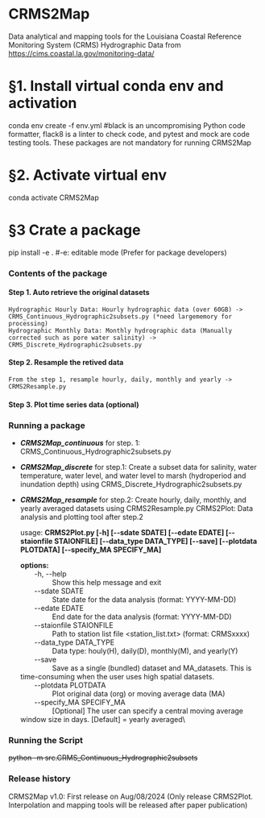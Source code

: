 # CRMS2Map
Data analytical and mapping tools for the Louisiana Coastal Reference Monitoring System (CRMS) Hydrographic Data from https://cims.coastal.la.gov/monitoring-data/

# §1. Install virtual conda env and activation
conda env create -f env.yml #black is an uncompromising Python code formatter, flack8 is a linter to check code, and pytest and mock are code testing tools. These packages are not mandatory for running CRMS2Map  

# §2. Activate virtual env
conda activate CRMS2Map

# §3 Crate a package
pip install -e . #-e: editable mode (Prefer for package developers)

### Contents of the package
#### Step 1. Auto retrieve the original datasets
    Hydrographic Hourly Data: Hourly hydrographic data (over 60GB) -> CRMS_Continuous_Hydrographic2subsets.py (*need largememory for processing)
    Hydrographic Monthly Data: Monthly hydrographic data (Manually corrected such as pore water salinity) -> CRMS_Discrete_Hydrographic2subsets.py
#### Step 2. Resample the retived data
    From the step 1, resample hourly, daily, monthly and yearly -> CRMS2Resample.py
#### Step 3. Plot time series data (optional)    

### Running a package
* ***CRMS2Map_continuous*** for step. 1: CRMS_Continuous_Hydrographic2subsets.py
* ***CRMS2Map_discrete*** for step.1: Create a subset data for salinity, water temperature, water level, and water level to marsh (hydroperiod and inundation depth) using CRMS_Discrete_Hydrographic2subsets.py
* ***CRMS2Map_resample*** for step.2: Create hourly, daily, monthly, and yearly averaged datasets using CRMS2Resample.py
CRMS2Plot: Data analysis and plotting tool after step.2

    usage: **CRMS2Plot.py [-h] [--sdate SDATE] [--edate EDATE] [--staionfile STAIONFILE] [--data_type DATA_TYPE] [--save] [--plotdata PLOTDATA] [--specify_MA SPECIFY_MA]**

    **options:**\
&nbsp;&nbsp;&nbsp;&nbsp;&nbsp;&nbsp;    -h, --help\
&nbsp;&nbsp;&nbsp;&nbsp;&nbsp;&nbsp;&nbsp;&nbsp;&nbsp;&nbsp;&nbsp;&nbsp;&nbsp;&nbsp;&nbsp;               Show this help message and exit\
&nbsp;&nbsp;&nbsp;&nbsp;&nbsp;&nbsp;    --sdate SDATE\
&nbsp;&nbsp;&nbsp;&nbsp;&nbsp;&nbsp;&nbsp;&nbsp;&nbsp;&nbsp;&nbsp;&nbsp;&nbsp;&nbsp;&nbsp;            State date for the data analysis (format: YYYY-MM-DD)\
&nbsp;&nbsp;&nbsp;&nbsp;&nbsp;&nbsp;    --edate EDATE\
&nbsp;&nbsp;&nbsp;&nbsp;&nbsp;&nbsp;&nbsp;&nbsp;&nbsp;&nbsp;&nbsp;&nbsp;&nbsp;&nbsp;&nbsp;           End date for the data analysis (format: YYYY-MM-DD)\
&nbsp;&nbsp;&nbsp;&nbsp;&nbsp;&nbsp;    --staionfile STAIONFILE\
&nbsp;&nbsp;&nbsp;&nbsp;&nbsp;&nbsp;&nbsp;&nbsp;&nbsp;&nbsp;&nbsp;&nbsp;&nbsp;&nbsp;&nbsp;  Path to station list file <station_list.txt> (format: CRMSxxxx)\
&nbsp;&nbsp;&nbsp;&nbsp;&nbsp;&nbsp;    --data_type DATA_TYPE\
&nbsp;&nbsp;&nbsp;&nbsp;&nbsp;&nbsp;&nbsp;&nbsp;&nbsp;&nbsp;&nbsp;&nbsp;&nbsp;&nbsp;&nbsp;    Data type: houly(H), daily(D), monthly(M), and yearly(Y)\
&nbsp;&nbsp;&nbsp;&nbsp;&nbsp;&nbsp;    --save\
&nbsp;&nbsp;&nbsp;&nbsp;&nbsp;&nbsp;&nbsp;&nbsp;&nbsp;&nbsp;&nbsp;&nbsp;&nbsp;&nbsp;&nbsp;                  Save as a single (bundled) dataset and MA_datasets. This is time-consuming when the user uses high spatial datasets.\
&nbsp;&nbsp;&nbsp;&nbsp;&nbsp;&nbsp;    --plotdata PLOTDATA\
&nbsp;&nbsp;&nbsp;&nbsp;&nbsp;&nbsp;&nbsp;&nbsp;&nbsp;&nbsp;&nbsp;&nbsp;&nbsp;&nbsp;&nbsp;   Plot original data (org) or moving average data (MA)\
&nbsp;&nbsp;&nbsp;&nbsp;&nbsp;&nbsp;    --specify_MA SPECIFY_MA\
&nbsp;&nbsp;&nbsp;&nbsp;&nbsp;&nbsp;&nbsp;&nbsp;&nbsp;&nbsp;&nbsp;&nbsp;&nbsp;&nbsp;&nbsp; [Optional] The user can specify a central moving average window size in days. [Default] = yearly averaged\

### Running the Script
~~python -m src.CRMS_Continuous_Hydrographic2subsets~~


### Release history
CRMS2Map v1.0: First release on Aug/08/2024 (Only release CRMS2Plot. Interpolation and mapping tools will be released after paper publication)
